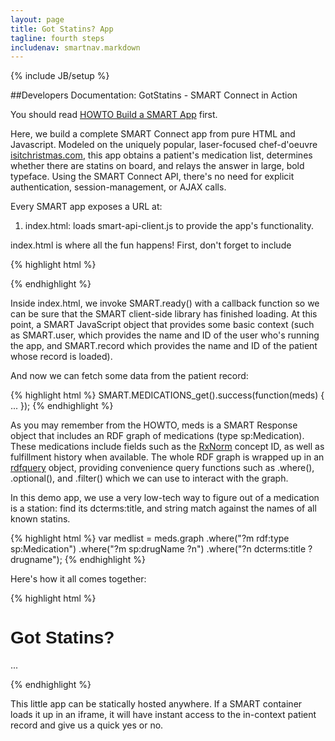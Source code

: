 ```yaml
---
layout: page
title: Got Statins? App
tagline: fourth steps
includenav: smartnav.markdown
---
```

{% include JB/setup %}

<div id="toc"> </div>


##Developers Documentation: GotStatins - SMART Connect in Action

You should read [HOWTO Build a SMART App](../../build_a_smart_app) first.

Here, we build a complete SMART Connect app from pure HTML and Javascript. Modeled on the uniquely popular, laser-focused chef-d'oeuvre [isitchristmas.com](http://isitchristmas.com/), this app obtains a patient's medication list, determines whether there are statins on board, and relays the answer in large, bold typeface. Using the SMART Connect API, there's no need for explicit authentication, session-management, or AJAX calls. 

Every SMART app exposes a URL at: 

<ol><li>
index.html: loads smart-api-client.js to provide the app's functionality.</li></ol>

index.html is where all the fun happens! First, don't forget to include 

{% highlight html %}
<script src="http://sample-apps.smartplatforms.org/framework/smart/scripts/smart-api-client.js"></script>
{% endhighlight  %}

Inside index.html, we invoke SMART.ready() with a callback function so we can be sure that the SMART client-side library has finished loading. At this point, a SMART JavaScript object that provides some basic context (such as SMART.user, which provides the name and ID of the user who's running the app, and SMART.record which provides the name and ID of the patient whose record is loaded).

And now we can fetch some data from the patient record: 

{% highlight html %}
SMART.MEDICATIONS_get().success(function(meds) { ... });
{% endhighlight  %}

As you may remember from the HOWTO, meds is a SMART Response object that includes an RDF graph of medications (type sp:Medication). These medications include fields such as the [RxNorm](http://wiki.chip.org/smart-project/index.php/Developers_Documentation:_RDF_Data) concept ID, as well as fulfillment history when available. The whole RDF graph is wrapped up in an [rdfquery](http://code.google.com/p/rdfquery/) object, providing convenience query functions such as .where(), .optional(), and .filter() which we can use to interact with the graph. 

In this demo app, we use a very low-tech way to figure out of a medication is a station: find its dcterms:title, and string match against the names of all known statins. 

{% highlight html %}
var medlist = meds.graph
                     .where("?m rdf:type sp:Medication")
                     .where("?m sp:drugName ?n")
                     .where("?n dcterms:title ?drugname");
{% endhighlight  %}

Here's how it all comes together: 


{% highlight html %}
<!DOCTYPE html>
<html>
<head>
<title>Got Statins?</title>
</head>
<body>

<h1 style="font-family: Arial, sans-serif;">Got Statins?</h1>
<a id="TheAnswer">
...
</a>
<script src="http://sample-apps.smartplatforms.org/framework/smart/scripts/smart-api-client.js"></script>
<script>

SMART.ready(function(){

    SMART.MEDICATIONS_get().success(function(meds) {

        var medlist = meds.graph
        .where("?m rdf:type sp:Medication")
        .where("?m sp:drugName ?dn")
        .where("?dn dcterms:title ?drugname");
        var answer = false;

        for (var i = 0; i < medlist.length; i++) {
            console.log(medlist[i].drugname.value);
            if (is_a_statin(medlist[i].drugname.value))
                answer = true;
        }

        document.getElementById("TheAnswer").innerHTML = answer ? "Yes." : "No.";

    });

    var is_a_statin = function(drug) {
        if (drug.match(/statin/i)) return true;
        if (drug.match(/Advicor/i)) return true;
        if (drug.match(/Altoprev/i)) return true;
        if (drug.match(/Caduet/i)) return true;
        if (drug.match(/Crestor/i)) return true;
        if (drug.match(/Lescol/i)) return true;
        if (drug.match(/Lipitor/i)) return true;
        if (drug.match(/Mevacor/i)) return true;
        if (drug.match(/Pravachol/i)) return true;
        if (drug.match(/Simcor/i)) return true;
        if (drug.match(/Vytorin/i)) return true;
        if (drug.match(/Zocor/i)) return true;

        return false;
    }
});
</script>
</body>
</html>
{% endhighlight  %}

This little app can be statically hosted anywhere. If a SMART container loads it up in an iframe, it will have instant access to the in-context patient record and give us a quick yes or no. 
